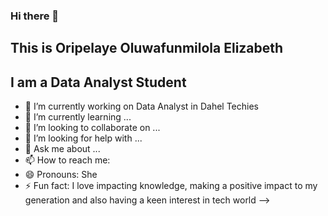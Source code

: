 ### Hi there 👋

## This is Oripelaye Oluwafunmilola Elizabeth
## I am a Data Analyst Student



- 🔭 I’m currently working on Data Analyst in Dahel Techies
- 🌱 I’m currently learning ...
- 👯 I’m looking to collaborate on ...
- 🤔 I’m looking for help with ...
- 💬 Ask me about ...
- 📫 How to reach me: 
- 😄 Pronouns: She
- ⚡ Fun fact: I love impacting knowledge, making a positive impact to my generation and also having a keen interest in tech world
-->
